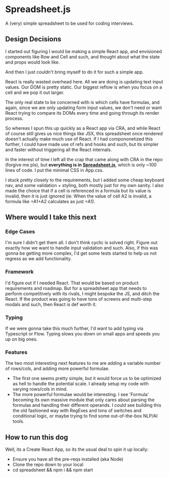 # Spreadsheet.js
A (very) simple spreadsheet to be used for coding interviews.

## Design Decisions
I started out figuring I would be making a simple React app, and envisioned components like Row and Cell and such, and thought about what the state and props would look like.

And then I just couldn't bring myself to do it for such a simple app.

React is really wasted overhead here. All we are doing is updating text input values. Our DOM is pretty static. Our biggest reflow is when you focus on a cell and we pop it out larger.

The only real state to be concerned with is which cells have formulas, and again, since we are only updating form input values, we don't need or want React trying to compare its DOMs every time and going through its render process.

So whereas I spun this up quickly as a React app via CRA, and while React of course still gives us nice things like JSX, this spreadsheet once rendered doesn't actually make much use of React. If I had compononetized this further, I could have made use of refs and hooks and such, but its simpler and faster without triggering all the React internals.

In the interest of time I left all the crap that came along with CRA in the repo (forgive me pls), but **everything is in [Spreadsheet.js](https://github.com/gcsgit/spreadsheet/blob/master/src/Spreadsheet.js)**, which is only ~100 lines of code. I put the minimal CSS in App.css.

I stuck pretty closely to the requirements, but I added some cheap keyboard nav, and some validation + styling, both mostly just for my own sanity. I also made the choice that if a cell is referenced in a formula but its value is invalid, then it is just ignored (ie: When the value of cell A2 is invalid, a formula like =A1+A2 calculates as just =A1).

## Where would I take this next
### Edge Cases
I'm sure I didn't get them all. I don't think cyclic is solved right. Figure out exactly how we want to handle input validation and such. Also, if this was gonna be getting more complex, I'd get some tests started to help us not regress as we add functionality.
### Framework
I'd figure out if I needed React. That would be based on product requirements and roadmap. But for a spreadsheet app that needs to perform competitively with its rivals, I might bespoke the JS, and ditch the React. If the product was going to have tons of screens and multi-step modals and such, then React is def worth it.
### Typing
If we were gonna take this much further, I'd want to add typing via Typescript or Flow. Typing slows you down on small apps and speeds you up on big ones.
### Features
The two most interesting next features to me are adding a variable number of rows/cols, and adding more powerful formulae.
- The first one seems pretty simple, but it would force us to be optimized as hell to handle the potential scale. I already setup my code with varying rows/cols in mind.
- The more powerful formulae would be interesting. I see 'Formula' becoming its own massive module that only cares about parsing the formulas and handling their different operands. I could see building this the old fashioned way with RegExes and tons of switches and conditional logic, or maybe trying to find some out-of-the-box NLP/AI tools.

## How to run this dog
Well, its a Create React App, so its the usual deal to spin it up locally:
- Ensure you have all the pre-reqs installed (aka Node)
- Clone the repo down to your local
- cd spreadsheet && npm i && npm start
